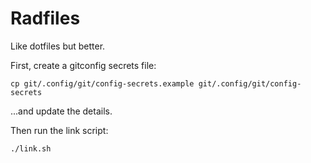# Radfiles
Like dotfiles but better.

First, create a gitconfig secrets file:
```
cp git/.config/git/config-secrets.example git/.config/git/config-secrets
```
...and update the details.

Then run the link script:
```
./link.sh
```
